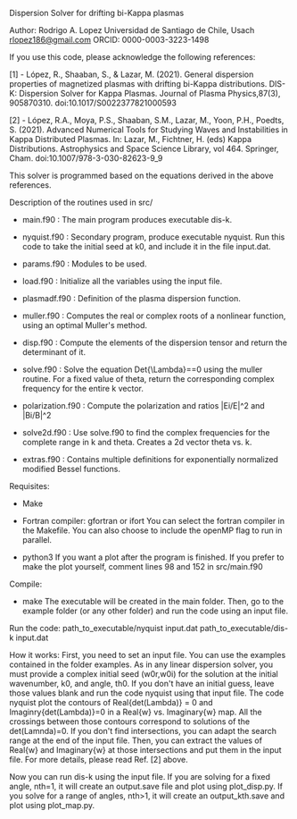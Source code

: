 Dispersion Solver for drifting bi-Kappa plasmas

Author: Rodrigo A. Lopez
        Universidad de Santiago de Chile, Usach
        rlopez186@gmail.com
        ORCID: 0000-0003-3223-1498

If you use this code, please acknowledge the following references:

[1] - López, R., Shaaban, S., & Lazar, M. (2021). General dispersion properties of magnetized plasmas with drifting bi-Kappa distributions. DIS-K: Dispersion Solver for Kappa Plasmas. Journal of Plasma Physics,87(3), 905870310. doi:10.1017/S0022377821000593

[2] - López, R.A., Moya, P.S., Shaaban, S.M., Lazar, M., Yoon, P.H., Poedts, S. (2021). Advanced Numerical Tools for Studying Waves and Instabilities in Kappa Distributed Plasmas. In: Lazar, M., Fichtner, H. (eds) Kappa Distributions. Astrophysics and Space Science Library, vol 464. Springer, Cham. doi:10.1007/978-3-030-82623-9_9

This solver is programmed based on the equations derived in the above references.


Description of the routines used in src/

- main.f90 : The main program produces executable dis-k.

- nyquist.f90 : Secondary program, produce executable nyquist. Run this code to take the initial seed at k0, and include it in the file input.dat.

- params.f90 : Modules to be used.

- load.f90 : Initialize all the variables using the input file.

- plasmadf.f90 : Definition of the plasma dispersion function.

- muller.f90 : Computes the real or complex roots of a nonlinear function, using an optimal Muller's method.

- disp.f90 : Compute the elements of the dispersion tensor and return the determinant of it.
- solve.f90 : Solve the equation Det{\Lambda}==0 using the muller routine. For a fixed value of theta, return the corresponding complex frequency for the entire k vector.

- polarization.f90 : Compute the polarization and ratios |Ei/E|^2 and |Bi/B|^2

- solve2d.f90 : Use solve.f90 to find the complex frequencies for the complete range in k and theta. Creates a 2d vector theta vs. k.

- extras.f90 : Contains multiple definitions for exponentially normalized modified Bessel functions.
               

Requisites:

- Make

- Fortran compiler: gfortran or ifort
You can select the fortran compiler in the Makefile. You can also choose to include the openMP flag to run in parallel.

- python3
  If you want a plot after the program is finished. If you prefer to make the plot yourself, comment lines 98 and 152 in src/main.f90

Compile:
- make
The executable will be created in the main folder. Then, go to the example folder (or any other folder) and run the code using an input file.

Run the code: 
path_to_executable/nyquist input.dat
path_to_executable/dis-k input.dat

How it works:
First, you need to set an input file. You can use the examples contained in the folder examples. 
As in any linear dispersion solver, you must provide a complex initial seed (w0r,w0i) for the solution at the initial wavenumber, k0, and angle, th0. If you don't have an initial guess, leave those values blank and run the code nyquist using that input file.
The code nyquist plot the contours of  Real{det(Lambda)} = 0 and Imaginry{det(Lambda)}=0 in a Real{w} vs. Imaginary{w} map.
All the crossings between those contours correspond to solutions of the det(Lamnda)=0. If you don't find intersections, you can adapt the search range at the end of the input file.
Then, you can extract the values of Real{w} and Imaginary{w} at those intersections and put them in the input file.
For more details, please read Ref. [2] above.

Now you can run dis-k using the input file. If you are solving for a fixed angle, nth=1, it will create an output.save file and plot using plot_disp.py.
If you solve for a range of angles, nth>1, it will create an output_kth.save and plot using plot_map.py.

